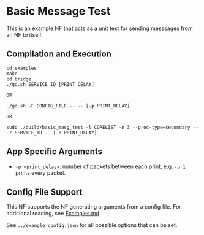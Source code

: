 Basic Message Test
==
This is an example NF that acts as a unit test for sending messsages from an NF to itself.

Compilation and Execution
--
```
cd examples
make
cd bridge
./go.sh SERVICE_ID [PRINT_DELAY]

OR

./go.sh -F CONFIG_FILE -- -- [-p PRINT_DELAY]

OR

sudo ./build/basic_masg_test -l CORELIST -n 3 --proc-type=secondary -- -r SERVICE_ID -- [-p PRINT_DELAY]
```

App Specific Arguments
--
  - `-p <print_delay>`: number of packets between each print, e.g. `-p 1` prints every packet.

Config File Support
--
This NF supports the NF generating arguments from a config file. For
additional reading, see [Examples.md](../../docs/Examples.md)

See `../example_config.json` for all possible options that can be set.